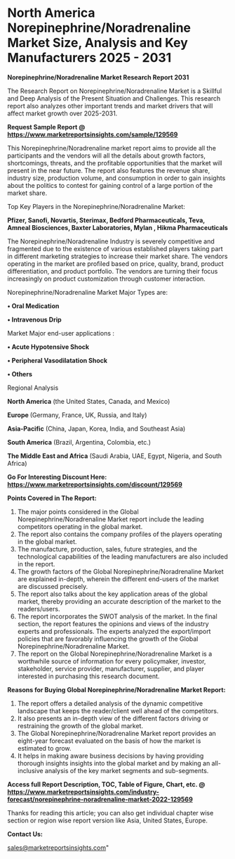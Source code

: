 # North America Norepinephrine/Noradrenaline Market Size, Analysis and Key Manufacturers 2025 - 2031

<strong>Norepinephrine/Noradrenaline Market Research Report 2031</strong>

The Research Report on Norepinephrine/Noradrenaline Market is a Skillful and Deep Analysis of the Present Situation and Challenges. This research report also analyzes other important trends and market drivers that will affect market growth over 2025-2031.

<strong>Request Sample Report @ <a href=https://www.marketreportsinsights.com/sample/129569>https://www.marketreportsinsights.com/sample/129569</a></strong>

This Norepinephrine/Noradrenaline market report aims to provide all the participants and the vendors will all the details about growth factors, shortcomings, threats, and the profitable opportunities that the market will present in the near future. The report also features the revenue share, industry size, production volume, and consumption in order to gain insights about the politics to contest for gaining control of a large portion of the market share.

Top Key Players in the Norepinephrine/Noradrenaline Market:

<strong>Pfizer, Sanofi, Novartis, Sterimax, Bedford Pharmaceuticals, Teva, Amneal Biosciences, Baxter Laboratories, Mylan , Hikma Pharmaceuticals</strong>

The Norepinephrine/Noradrenaline Industry is severely competitive and fragmented due to the existence of various established players taking part in different marketing strategies to increase their market share. The vendors operating in the market are profiled based on price, quality, brand, product differentiation, and product portfolio. The vendors are turning their focus increasingly on product customization through customer interaction.

Norepinephrine/Noradrenaline Market Major Types are:

<strong>• Oral Medication

• Intravenous Drip</strong>

Market Major end-user applications :

<strong>• Acute Hypotensive Shock

• Peripheral Vasodilatation Shock

• Others</strong>

Regional Analysis

</u><strong><b>North America</b></strong> (the United States, Canada, and Mexico)

<strong><b>Europe </b></strong>(Germany, France, UK, Russia, and Italy)

<strong><b>Asia-Pacific</b></strong> (China, Japan, Korea, India, and Southeast Asia)

<strong><b>South America</b></strong> (Brazil, Argentina, Colombia, etc.)

<strong><b>The Middle East and Africa</b></strong> (Saudi Arabia, UAE, Egypt, Nigeria, and South Africa)

<strong>Go For Interesting Discount Here: <a href=https://www.marketreportsinsights.com/discount/129569>https://www.marketreportsinsights.com/discount/129569</a></strong>

<strong>Points Covered in The Report:</strong>
<ol>
  <li>The major points considered in the Global Norepinephrine/Noradrenaline Market report include the leading competitors operating in the global market.</li>
  <li>The report also contains the company profiles of the players operating in the global market.</li>
  <li>The manufacture, production, sales, future strategies, and the technological capabilities of the leading manufacturers are also included in the report.</li>
  <li>The growth factors of the Global Norepinephrine/Noradrenaline Market are explained in-depth, wherein the different end-users of the market are discussed precisely.</li>
  <li>The report also talks about the key application areas of the global market, thereby providing an accurate description of the market to the readers/users.</li>
  <li>The report incorporates the SWOT analysis of the market. In the final section, the report features the opinions and views of the industry experts and professionals. The experts analyzed the export/import policies that are favorably influencing the growth of the Global Norepinephrine/Noradrenaline Market.</li>
  <li>The report on the Global Norepinephrine/Noradrenaline Market is a worthwhile source of information for every policymaker, investor, stakeholder, service provider, manufacturer, supplier, and player interested in purchasing this research document.</li>
</ol>
<strong>Reasons for Buying Global Norepinephrine/Noradrenaline Market Report:</strong>

<ol>
  <li>The report offers a detailed analysis of the dynamic competitive landscape that keeps the reader/client well ahead of the competitors.</li>
  <li>It also presents an in-depth view of the different factors driving or restraining the growth of the global market.</li>
  <li>The Global Norepinephrine/Noradrenaline Market report provides an eight-year forecast evaluated on the basis of how the market is estimated to grow.</li>
  <li>It helps in making aware business decisions by having providing thorough insights insights into the global market and by making an all-inclusive analysis of the key market segments and sub-segments.</li>
</ol>
<strong>Access full Report Description, TOC, Table of Figure, Chart, etc. @ <a href=https://www.marketreportsinsights.com/industry-forecast/norepinephrine-noradrenaline-market-2022-129569>https://www.marketreportsinsights.com/industry-forecast/norepinephrine-noradrenaline-market-2022-129569</a></strong>


Thanks for reading this article; you can also get individual chapter wise section or region wise report version like Asia, United States, Europe.

<strong>Contact Us:</strong>

sales@marketreportsinsights.com"
